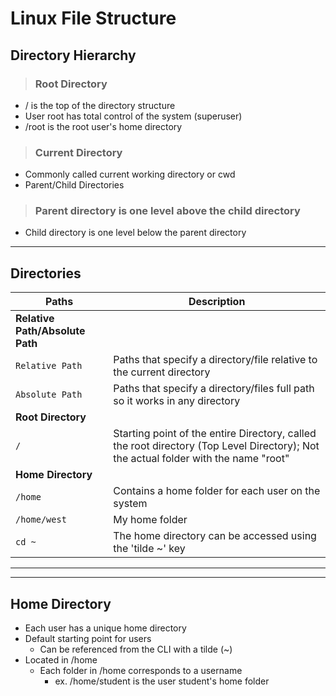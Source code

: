 # Linux File Structure

## **Directory Hierarchy**

> ### **Root Directory**
- / is the top of the directory structure
- User root has total control of the system (superuser)
- /root is the root user's home directory
> ### **Current Directory**
- Commonly called current working directory or cwd
- Parent/Child Directories
> ### **Parent directory is one level above the child directory**
- Child directory is one level below the parent directory
---

## **Directories**


| **Paths**   | **Description**   |
| --------------|-------------------|
| **Relative Path/Absolute Path** |
| `Relative Path` | Paths that specify a directory/file relative to the current directory |
| `Absolute Path` | Paths that specify a directory/files full path so it works in any directory |
| **Root Directory** |
| `/` | Starting point of the entire Directory, called the root directory (Top Level Directory); Not the actual folder with the name "root" |
| **Home Directory** |
| `/home` | Contains a home folder for each user on the system |
| `/home/west` | My home folder |
| `cd ~` | The home directory can be accessed using the 'tilde ~' key |

---
---

## **Home Directory**
- Each user has a unique home directory
- Default starting point for users
    - Can be referenced from the CLI with a tilde (~)
- Located in /home
    - Each folder in /home corresponds to a username
        - ex.  /home/student is the user student's home folder